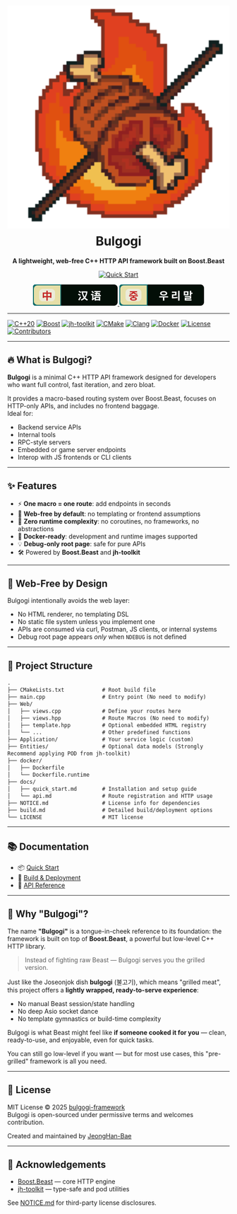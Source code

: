 <div align="center" style="margin-top: 20px; margin-bottom: -30px;">
  <img src="https://raw.githubusercontent.com/bulgogi-framework/.github/main/res/img/Bulgogi.svg" alt="bulgogi logo" style="max-width: 100%; max-height: 1024px;">
</div>

<h1 align="center">Bulgogi</h1>

<p align="center">
  <b>A lightweight, web-free C++ HTTP API framework built on Boost.Beast</b>
</p>

<p align="center">
  <a href="https://github.com/bulgogi-framework/bulgogi/blob/main/docs/quick_start.md">
    <img src="https://img.shields.io/badge/Quick%20Start-black?style=for-the-badge&logo=fastapi" alt="Quick Start"/>
  </a>
</p>

<p align="center">
  <a href="https://github.com/bulgogi-framework/bulgogi/blob/main/README.zh-hans.md">
    <img src="https://raw.githubusercontent.com/bulgogi-framework/.github/main/res/img/badge_zh-hans.svg" alt="Back to README"/>
  </a>

  <a href="https://github.com/bulgogi-framework/bulgogi/blob/main/README.ko-cn.md">
    <img src="https://raw.githubusercontent.com/bulgogi-framework/.github/main/res/img/badge_ko-cn.svg" alt="Back to README"/>
  </a>
</p>

---
[![C++20](https://img.shields.io/badge/C%2B%2B-20-violet.svg)](https://en.cppreference.com/w/cpp/20)
[![Boost](https://img.shields.io/badge/Boost-1.88-blue.svg)](https://www.boost.org/)
[![jh-toolkit](https://img.shields.io/badge/jh--toolkit-1.3.x--LTS-brightgreen)](https://github.com/JeongHan-Bae/JH-Toolkit/tree/1.3.x-LTS)
[![CMake](https://img.shields.io/badge/CMake-3.25%2B-blue)](https://cmake.org/)
[![Clang](https://img.shields.io/badge/Clang-14.0%2B-yellow)](https://clang.llvm.org/)
[![Docker](https://img.shields.io/badge/Docker-Buildx-lightgrey)](https://docs.docker.com/buildx/working-with-buildx/)
[![License](https://img.shields.io/badge/License-MIT-blue.svg)](LICENSE)
[![Contributors](https://img.shields.io/github/contributors/bulgogi-framework/bulgogi.svg)](https://github.com/bulgogi-framework/bulgogi/graphs/contributors)

--- 

## 🔥 What is Bulgogi?

**Bulgogi** is a minimal C++ HTTP API framework designed for developers who want full control, fast iteration, and zero bloat.

It provides a macro-based routing system over Boost.Beast, focuses on HTTP-only APIs, and includes no frontend baggage.  
Ideal for:

- Backend service APIs
- Internal tools
- RPC-style servers
- Embedded or game server endpoints
- Interop with JS frontends or CLI clients

---

## ✨ Features

- ⚡ **One macro = one route**: add endpoints in seconds
- 🧩 **Web-free by default**: no templating or frontend assumptions
- 🐚 **Zero runtime complexity**: no coroutines, no frameworks, no abstractions
- 🐳 **Docker-ready**: development and runtime images supported
- 💡 **Debug-only root page**: safe for pure APIs
- 🛠️ Powered by **Boost.Beast** and **jh-toolkit**

---

## 🧩 Web-Free by Design

Bulgogi intentionally avoids the web layer:

- No HTML renderer, no templating DSL
- No static file system unless you implement one
- APIs are consumed via curl, Postman, JS clients, or internal systems
- Debug root page appears *only* when `NDEBUG` is not defined

---

## 📁 Project Structure

```text
.
├── CMakeLists.txt            # Root build file
├── main.cpp                  # Entry point (No need to modify)
├── Web/
│   ├── views.cpp             # Define your routes here
│   ├── views.hpp             # Route Macros (No need to modify)
│   ├── template.hpp          # Optional embedded HTML registry
│   └── ...                   # Other predefined functions
├── Application/              # Your service logic (custom)
├── Entities/                 # Optional data models (Strongly Recommend applying POD from jh-toolkit)
├── docker/
│   ├── Dockerfile
│   └── Dockerfile.runtime
├── docs/
│   ├── quick_start.md        # Installation and setup guide
│   └── api.md                # Route registration and HTTP usage
├── NOTICE.md                 # License info for dependencies
├── build.md                  # Detailed build/deployment options
└── LICENSE                   # MIT license
```

---

## 📚 Documentation

* 📦 [Quick Start](docs/quick_start.md)
* 🔧 [Build & Deployment](docs/build.md)
* 📖 [API Reference](docs/api.md)

---

## 🍖 Why "Bulgogi"?

The name **"Bulgogi"** is a tongue-in-cheek reference to its foundation:
the framework is built on top of **Boost.Beast**, a powerful but low-level C++ HTTP library.

> Instead of fighting raw Beast — Bulgogi serves you the grilled version.

Just like the Joseonjok dish **bulgogi** (불고기), which means "grilled meat",
this project offers a **lightly wrapped, ready-to-serve experience**:

* No manual Beast session/state handling
* No deep Asio socket dance
* No template gymnastics or build-time complexity

Bulgogi is what Beast might feel like **if someone cooked it for you** —
clean, ready-to-use, and enjoyable, even for quick tasks.

You can still go low-level if you want —
but for most use cases, this "pre-grilled" framework is all you need.

---

## 📄 License

MIT License © 2025 [bulgogi-framework](https://github.com/bulgogi-framework)  
Bulgogi is open-sourced under permissive terms and welcomes contribution.

Created and maintained by [JeongHan-Bae](https://github.com/JeongHan-Bae)

---

## 🤝 Acknowledgements

* [Boost.Beast](https://github.com/boostorg/beast) — core HTTP engine  
* [jh-toolkit](https://github.com/JeongHan-Bae/jh-toolkit) — type-safe and pod utilities

See [NOTICE.md](./NOTICE.md) for third-party license disclosures.
